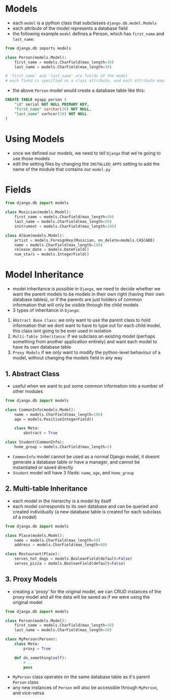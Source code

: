 # **Models**
- each `model` is a python class that subclasses `django.db.model.Models`
- each attribute of the model represents a database field
- the following example `model` defines a Person, which has `first_name` and `last_name`:
```python
from django.db imports models

class Person(models.Model):
    first_name = models.CharField(max_length=30)
    last_name = models.CharField(max_length=30)

# 'first_name' and 'last_name' are fields of the model
# each fiekd is specified as a class attribute, and each attribute maps to a database column
```
- the above `Person` model would create a database table like this:
```sql
CREATE TABLE myapp_person (
    "id" serial NOT NULL PRIMARY KEY,
    "first_name" varchar(30) NOT NULL,
    "last_name" varhcar(30) NOT NULL
)
```

# **Using Models**
- once we defined our models, we need to tell `Django` that we're going to use those models
- edit the setting files by changing the `INSTALLED_APPS` setting to add the name of the module that contains our `model.py`

# **Fields**
```python
from django.db import models

class Musician(models.Model):
    first_name = models.CharField(max_length=50)
    last_name = models.CharField(max_length=50)
    instrument = models.CharField(max_length=100)

class Album(models.Model):
    artist = models.ForeignKey(Musician, on_delete=models.CASCADE)
    name = models.CharField(max_length=100)
    release_date = models.DateField()
    num_stars = models.IntegerField()
```

# **Model Inheritance**
- model inheritance is possible in `Django`, we need to decide whether we want the parent models to be models in their own right (having their own database tables), or if the parents are just holders of common information that will only be visible through the child models
- 3 types of inheritance in `Django`:
1. `Abstract Base Class`: we only want to use the parent class to hold information that we dont want to have to type out for each child model, this class isnt going to be ever used in isolation
2. `Multi-Table Inheritance`: if we subclass an existing model (perhaps something from another application entirely) and want each model to have its own database table
3. `Proxy Models` if we only want to modify the python-level behaviour of a model, without changing the models field in any way

## **1. Abstract Class**
- useful when we want to put some common information into a number of other modules
```python
from django.db import models

class CommonInfo(models.Model):
    name = models.CharField(max_length=100)
    age = models.PositiveIntegerField()

    class Meta:
        abstract = True

class Student(CommonInfo):
    home_group = models.CharField(max_length=5)
```
- `CommonInfo` model cannot be used as a normal Django model, it doesnt generate a database table or have a manager, and cannot be instantiated or saved directly
- `Student` model will have 3 fileds: `name`, `age`, and `home_group`

## **2. Multi-table Inheritance**
- each model in the hierarchy is a model by itself
- each model corresponds to its own database and can be queried and created individually (a new database table is created for each subclass of a model)
```python
from django.db import models

class Place(models.Model):
    name = models.CharField(max_length=50)
    address = models.CharField(max_length=80)

class Restaurant(Place):
    serves_hot_dogs = models.BooleanField(default=False)
    serves_pizza = models.BooleanField(default=False)
```
## **3. Proxy Models**
- creating a 'proxy' for the original model, we can CRUD instances of the proxy model and all the data will be saved as if we were using the original model
```python
from django.db import models

class Person(models.Model):
    first_name = models.CharField(max_length=30)
    last_name = models.CharField(max_length=30)

class MyPerson(Person):
    class Meta:
        proxy = True

    def do_something(self):
        # ...
        pass
```
- `MyPerson` class operates on the same database table as it's parent `Person` class
- any new instances of `Person` will also be accessible through `MyPerson`, and vice-versa